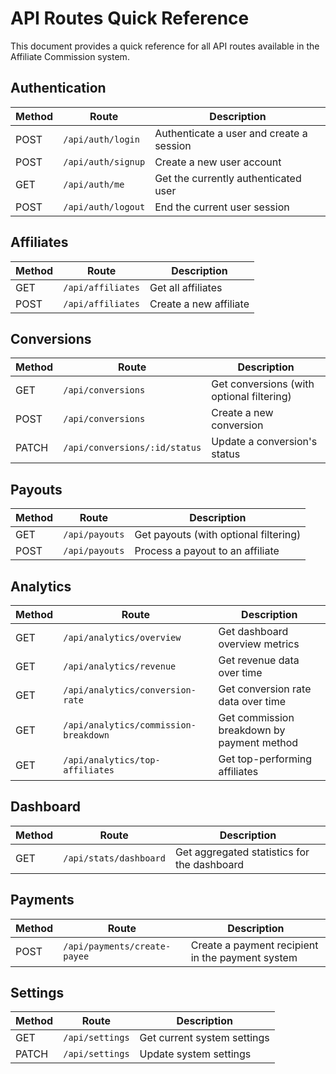 # API Routes Quick Reference

This document provides a quick reference for all API routes available in the Affiliate Commission system.

## Authentication

| Method | Route | Description |
|--------|-------|-------------|
| POST | `/api/auth/login` | Authenticate a user and create a session |
| POST | `/api/auth/signup` | Create a new user account |
| GET | `/api/auth/me` | Get the currently authenticated user |
| POST | `/api/auth/logout` | End the current user session |

## Affiliates

| Method | Route | Description |
|--------|-------|-------------|
| GET | `/api/affiliates` | Get all affiliates |
| POST | `/api/affiliates` | Create a new affiliate |

## Conversions

| Method | Route | Description |
|--------|-------|-------------|
| GET | `/api/conversions` | Get conversions (with optional filtering) |
| POST | `/api/conversions` | Create a new conversion |
| PATCH | `/api/conversions/:id/status` | Update a conversion's status |

## Payouts

| Method | Route | Description |
|--------|-------|-------------|
| GET | `/api/payouts` | Get payouts (with optional filtering) |
| POST | `/api/payouts` | Process a payout to an affiliate |

## Analytics

| Method | Route | Description |
|--------|-------|-------------|
| GET | `/api/analytics/overview` | Get dashboard overview metrics |
| GET | `/api/analytics/revenue` | Get revenue data over time |
| GET | `/api/analytics/conversion-rate` | Get conversion rate data over time |
| GET | `/api/analytics/commission-breakdown` | Get commission breakdown by payment method |
| GET | `/api/analytics/top-affiliates` | Get top-performing affiliates |

## Dashboard

| Method | Route | Description |
|--------|-------|-------------|
| GET | `/api/stats/dashboard` | Get aggregated statistics for the dashboard |

## Payments

| Method | Route | Description |
|--------|-------|-------------|
| POST | `/api/payments/create-payee` | Create a payment recipient in the payment system |

## Settings

| Method | Route | Description |
|--------|-------|-------------|
| GET | `/api/settings` | Get current system settings |
| PATCH | `/api/settings` | Update system settings |
